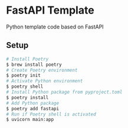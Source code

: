 # FastAPI Template
Python template code based on FastAPI

## Setup
```sh
# Install Poetry
$ brew install poetry
# Create Poetry environment
$ poetry init
# Activate Python environment
$ poetry shell
# Install Python package from pyproject.toml
$ poetry install
# Add Python package
$ poetry add fastapi
# Run if Poetry shell is activated
$ uvicorn main:app
```